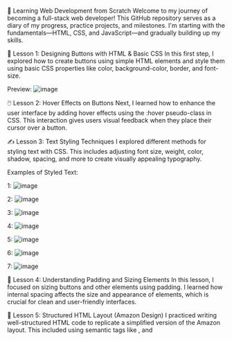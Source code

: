 📘 Learning Web Development from Scratch
Welcome to my journey of becoming a full-stack web developer! This GitHub repository serves as a diary of my progress, practice projects, and milestones. I'm starting with the fundamentals—HTML, CSS, and JavaScript—and gradually building up my skills.


🔰 Lesson 1: Designing Buttons with HTML & Basic CSS
In this first step, I explored how to create buttons using simple HTML elements and style them using basic CSS properties like color, background-color, border, and font-size.

Preview:
![image](https://github.com/user-attachments/assets/6aa3b17c-1ca9-4fdc-8cac-fdf27aa5c89b)


🖱️ Lesson 2: Hover Effects on Buttons
Next, I learned how to enhance the user interface by adding hover effects using the :hover pseudo-class in CSS. This interaction gives users visual feedback when they place their cursor over a button.


✍️ Lesson 3: Text Styling Techniques
I explored different methods for styling text with CSS. This includes adjusting font size, weight, color, shadow, spacing, and more to create visually appealing typography.

Examples of Styled Text:

1:
![image](https://github.com/user-attachments/assets/0e7623d3-22bb-40cd-af8e-7b5d9d5181ab)

2: 
![image](https://github.com/user-attachments/assets/1d244f8a-b256-462e-b623-d160f277a2f1)

3: 
![image](https://github.com/user-attachments/assets/9b7eb1dd-c6b3-49e6-86f9-57eb27584b0c)

4: 
![image](https://github.com/user-attachments/assets/17288477-7aeb-48a3-902b-65a63039ea44)

5: 
![image](https://github.com/user-attachments/assets/1f20e909-211a-4d1c-b59c-4c041a8332ed)

6: 
![image](https://github.com/user-attachments/assets/0b99a541-7985-462c-8b3b-f4c41b8b08ae)

7: 
![image](https://github.com/user-attachments/assets/7240e18b-dc89-4d9d-b800-1140a3815fad)


📏 Lesson 4: Understanding Padding and Sizing Elements
In this lesson, I focused on sizing buttons and other elements using padding. I learned how internal spacing affects the size and appearance of elements, which is crucial for clean and user-friendly interfaces.


🛒 Lesson 5: Structured HTML Layout (Amazon Design)
I practiced writing well-structured HTML code to replicate a simplified version of the Amazon layout. This included using semantic tags like <head>, <body> and <title>, and aligning sections for a clear and modular structure.

Preview of My Design:

![image](https://github.com/user-attachments/assets/49a01ace-9452-4e6b-9d4f-1abf0a58468f)









